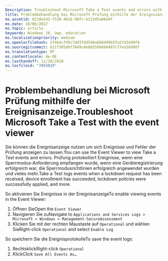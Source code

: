 ```yaml
---
Description: Troubleshoot Microsoft Take a Test events and errors with the event viewer.
title: Problembehandlung bei Microsoft Prüfung mithilfe der Ereignisanzeige.
ms.assetid: 9218e542-f520-4616-98fc-b113d5a08e0f
ms.date: 10/06/2017
ms.topic: article
keywords: Windows 10, Uwp, education
ms.localizationpriority: medium
ms.openlocfilehash: 2f4bdcf45c7dd37dd540a666d99b5fa2fd2d49f8
ms.sourcegitcommit: b11f305dbf7649c4b68550b666487c77ea30d98f
ms.translationtype: MT
ms.contentlocale: de-DE
ms.lasthandoff: 11/28/2018
ms.locfileid: "7855029"
---
```

# <a name="troubleshoot-microsoft-take-a-test-with-the-event-viewer"></a><span data-ttu-id="511c5-103">Problembehandlung bei Microsoft Prüfung mithilfe der Ereignisanzeige.</span><span class="sxs-lookup"><span data-stu-id="511c5-103">Troubleshoot Microsoft Take a Test with the event viewer</span></span>

<span data-ttu-id="511c5-104">Sie können die Ereignisanzeige nutzen um sich Ereignisse und Fehler der Prüfung anzeigen zu lassen.</span><span class="sxs-lookup"><span data-stu-id="511c5-104">You can use the Event Viewer to view Take a Test events and errors.</span></span> <span data-ttu-id="511c5-105">Prüfung protokolliert Ereignisse, wenn eine Sperrmodus-Anforderung empfangen wurde, wenn eine Geräteregistrierung erfolgreich war, die Sperrmodusrichtlinien erfolgreich angewendet wurden und vieles mehr.</span><span class="sxs-lookup"><span data-stu-id="511c5-105">Take a Test logs events when a lockdown request has been received, device enrollment has succeeded, lockdown policies were successfully applied, and more.</span></span>

<span data-ttu-id="511c5-106">So aktivieren Sie Ereignisse in der Ereignisanzeige</span><span class="sxs-lookup"><span data-stu-id="511c5-106">To enable viewing events in the Event Viewer:</span></span>
1. <span data-ttu-id="511c5-107">Öffnen Sie</span><span class="sxs-lookup"><span data-stu-id="511c5-107">Open the</span></span> `Event Viewer`
2. <span data-ttu-id="511c5-108">Navigieren Sie zu</span><span class="sxs-lookup"><span data-stu-id="511c5-108">Navigate to</span></span> `Applications and Services Logs > Microsoft > Windows > Management-SecureAssessment`
3. <span data-ttu-id="511c5-109">Klicken Sie mit der rechten Maustaste auf `Operational` und wählen Sie</span><span class="sxs-lookup"><span data-stu-id="511c5-109">Right-click `Operational` and select</span></span> `Enable Log`

<span data-ttu-id="511c5-110">So speichern Sie die Ereignisprotokolle</span><span class="sxs-lookup"><span data-stu-id="511c5-110">To save the event logs:</span></span>
1. <span data-ttu-id="511c5-111">Rechtsklick</span><span class="sxs-lookup"><span data-stu-id="511c5-111">Right-click</span></span> `Operational`
2. <span data-ttu-id="511c5-112">Klick</span><span class="sxs-lookup"><span data-stu-id="511c5-112">Click</span></span> `Save All Events As…`
